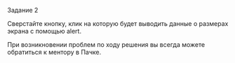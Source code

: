 Задание 2

Сверстайте кнопку, клик на которую будет выводить данные о размерах экрана с помощью alert. 

При возникновении проблем по ходу решения вы всегда можете обратиться к ментору в Пачке. 

